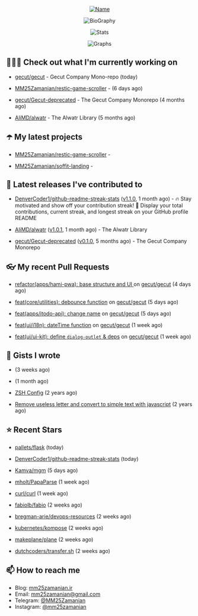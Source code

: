 <p align="center">
  <a href="https://github.com/MM25Zamanian">
    <img
      src="https://readme-typing-svg.demolab.com?font=Comic+Neue&weight=800&size=30&duration=4000&pause=1000&color=04F759&center=true&vCenter=true&multiline=true&repeat=false&width=462&lines=S.+MohammadMahdi+Zamanian"
      alt="Name"
    />
  </a>
</p>

<p align="center">
  <img
    src="https://readme-typing-svg.demolab.com?font=Comic+Neue&duration=4000&pause=1000&color=04F759&center=true&vCenter=true&lines=Junior+Full-Stack+Developer;Focusing+on+Front-End+With+Best+Practice;Trying+to+Learn+SW+Architecture+Patterns"
    alt="BioGraphy"
  />
</p>

<p align="center">
  <img src="https://streak-stats.demolab.com/?user=MM25Zamanian&hide_border=true&border_radius=0&date_format=j%20M%5B%20Y%5D&mode=weekly&card_width=400&background=000802&sideLabels=04F759&dates=04F759&sideNums=04F759&currStreakNum=04F759&ring=04F759&currStreakLabel=04F759&fire=EB4705&hide_longest_streak=true" alt="Stats" />
</p>

<p align="center">
  <img
    src="https://github-readme-activity-graph.vercel.app/graph?username=MM25Zamanian&bg_color=000802&color=04F759&line=04F759&point=ffffff&area=true&hide_border=true"
    alt="Graphs"
  />
</p>


## 👨🏻‍💻 Check out what I'm currently working on



- [gecut/gecut](https://github.com/gecut/gecut) - Gecut Company Mono-repo (today)

- [MM25Zamanian/restic-game-scroller](https://github.com/MM25Zamanian/restic-game-scroller) -  (6 days ago)

- [gecut/Gecut-deprecated](https://github.com/gecut/Gecut-deprecated) - The Gecut Company Monorepo (4 months ago)

- [AliMD/alwatr](https://github.com/AliMD/alwatr) - The Alwatr Library (5 months ago)

## ☂️ My latest projects



- [MM25Zamanian/restic-game-scroller](https://github.com/MM25Zamanian/restic-game-scroller) - 

- [MM25Zamanian/soffit-landing](https://github.com/MM25Zamanian/soffit-landing) - 

## 🎉 Latest releases I've contributed to



- [DenverCoder1/github-readme-streak-stats](https://github.com/DenverCoder1/github-readme-streak-stats) ([v1.1.0](https://github.com/DenverCoder1/github-readme-streak-stats/releases/tag/v1.1.0), 1 month ago) - 🔥 Stay motivated and show off your contribution streak! 🌟 Display your total contributions, current streak, and longest streak on your GitHub profile README

- [AliMD/alwatr](https://github.com/AliMD/alwatr) ([v1.0.1](https://github.com/AliMD/alwatr/releases/tag/v1.0.1), 1 month ago) - The Alwatr Library

- [gecut/Gecut-deprecated](https://github.com/gecut/Gecut-deprecated) ([v0.1.0](https://github.com/gecut/Gecut-deprecated/releases/tag/v0.1.0), 5 months ago) - The Gecut Company Monorepo

## 👓 My recent Pull Requests



- [refactor(apps/hami-pwa): base structure and UI ](https://github.com/gecut/gecut/pull/331) on [gecut/gecut](https://github.com/gecut/gecut) (4 days ago)

- [feat(core/utilities): debounce function](https://github.com/gecut/gecut/pull/327) on [gecut/gecut](https://github.com/gecut/gecut) (5 days ago)

- [feat(apps/itodo-api): change name](https://github.com/gecut/gecut/pull/326) on [gecut/gecut](https://github.com/gecut/gecut) (5 days ago)

- [feat(ui/i18n): dateTime function](https://github.com/gecut/gecut/pull/321) on [gecut/gecut](https://github.com/gecut/gecut) (1 week ago)

- [feat(ui/ui-kit): define `dialog-outlet` &amp; deps](https://github.com/gecut/gecut/pull/320) on [gecut/gecut](https://github.com/gecut/gecut) (1 week ago)

## 📓 Gists I wrote



- [](https://gist.github.com/4a90a63f8e2481311cfb56dd65a50c40) (3 weeks ago)

- [](https://gist.github.com/6fa5e6dbc6fbe09398ad885d68200702) (1 month ago)

- [ZSH Config](https://gist.github.com/fc1960135cf54fd5fae966c637455ffe) (2 years ago)

- [Remove useless letter and convert to simple text with javascript](https://gist.github.com/2249ec3b4dfe1de7693d6412beeba5a0) (2 years ago)

## ⭐ Recent Stars



- [pallets/flask](https://github.com/pallets/flask) (today)

- [DenverCoder1/github-readme-streak-stats](https://github.com/DenverCoder1/github-readme-streak-stats) (today)

- [Kamva/mgm](https://github.com/Kamva/mgm) (5 days ago)

- [mholt/PapaParse](https://github.com/mholt/PapaParse) (1 week ago)

- [curl/curl](https://github.com/curl/curl) (1 week ago)

- [fabiolb/fabio](https://github.com/fabiolb/fabio) (2 weeks ago)

- [bregman-arie/devops-resources](https://github.com/bregman-arie/devops-resources) (2 weeks ago)

- [kubernetes/kompose](https://github.com/kubernetes/kompose) (2 weeks ago)

- [makeplane/plane](https://github.com/makeplane/plane) (2 weeks ago)

- [dutchcoders/transfer.sh](https://github.com/dutchcoders/transfer.sh) (2 weeks ago)

## 📫 How to reach me

- Blog: [mm25zamanian.ir](https://mm25zamanian.ir)
- Email: [mm25zamanian@gmail.com](mailto://mm25zamanian@gmail.com)
- Telegram: [@MM25Zamanian](https://t.me/MM25Zamanian)
- Instagram: [@mm25zamanian](https://instagram.com/mm25zamanian)
